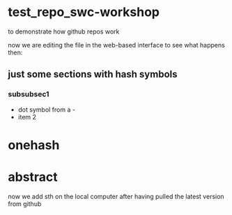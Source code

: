 # test_repo_swc-workshop
to demonstrate how github repos work

now we are editing the file in the web-based interface to see what happens then:
## just some sections with hash symbols
### subsubsec1
- dot symbol from a -
- item 2
# onehash

# abstract
now we add sth on the local computer after having pulled the latest version from github
